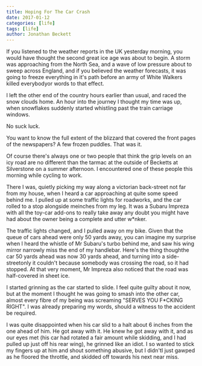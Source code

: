```yaml
---
title: Hoping For The Car Crash
date: 2017-01-12
categories: [life]
tags: [life]
author: Jonathan Beckett
---
```


If you listened to the weather reports in the UK yesterday morning, you would have thought the second great ice age was about to begin. A storm was approaching from the North Sea, and a wave of low pressure about to sweep across England, and if you believed the weather forecasts, it was going to freeze everything in it's path before an army of White Walkers killed everybodyor words to that effect.

I left the other end of the country hours earlier than usual, and raced the snow clouds home. An hour into the journey I thought my time was up, when snowflakes suddenly started whistling past the train carriage windows.

No suck luck.

You want to know the full extent of the blizzard that covered the front pages of the newspapers? A few frozen puddles. That was it.

Of course there's always one or two people that think the grip levels on an icy road are no different than the tarmac at the outside of Becketts at Silverstone on a summer afternoon. I encountered one of these people this morning while cycling to work.

There I was, quietly picking my way along a victorian back-street not far from my house, when I heard a car approaching at quite some speed behind me. I pulled up at some traffic lights for roadworks, and the car rolled to a stop alongside meinches from my leg. It was a Subaru Impreza with all the toy-car add-ons to really take away any doubt you might have had about the owner being a complete and utter w*nker.

The traffic lights changed, and I pulled away on my bike. Given that the queue of cars ahead were only 50 yards away, you can imagine my surprise when I heard the whistle of Mr Subaru's turbo behind me, and saw his wing mirror narrowly miss the end of my handlebar. Here's the thing thoughthe car 50 yards ahead was now 30 yards ahead, and turning into a side-streetonly it couldn't because somebody was crossing the road, so it had stopped. At that very moment, Mr Impreza also noticed that the road was half-covered in sheet ice.

I started grinning as the car started to slide. I feel quite guilty about it now, but at the moment I thought he was going to smash into the other car, almost every fibre of my being was screaming "SERVES YOU F*CKING RIGHT". I was already preparing my words, should a witness to the accident be required.

I was quite disappointed when his car slid to a halt about 6 inches from the one ahead of him. He got away with it. He knew he got away with it, and as our eyes met (his car had rotated a fair amount while skidding, and I had pulled up just off his rear wing), he grinned like an idiot. I so wanted to stick my fingers up at him and shout something abusive, but I didn'tI just gawped as he floored the throttle, and skidded off towards his next near miss.